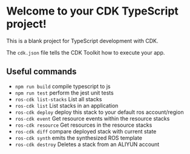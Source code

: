 # Welcome to your CDK TypeScript project!

This is a blank project for TypeScript development with CDK.

The `cdk.json` file tells the CDK Toolkit how to execute your app.

## Useful commands

 * `npm run build`         compile typescript to js
 * `npm run test`          perform the jest unit tests
 * `ros-cdk list-stacks`   List all stacks
 * `ros-cdk list`          List stacks in an application
 * `ros-cdk deploy`        deploy this stack to your default ros account/region
 * `ros-cdk event`         Get resource events within the resource stacks
 * `ros-cdk resource`      Get resources in the resource stacks
 * `ros-cdk diff`          compare deployed stack with current state
 * `ros-cdk synth`         emits the synthesized ROS template
 * `ros-cdk destroy`       Deletes a stack from an ALIYUN account
